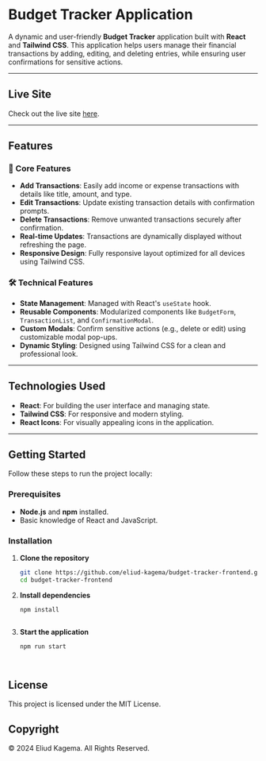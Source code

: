 # Budget Tracker Application

A dynamic and user-friendly **Budget Tracker** application built with **React** and **Tailwind CSS**. This application helps users manage their financial transactions by adding, editing, and deleting entries, while ensuring user confirmations for sensitive actions.

---

## Live Site
Check out the live site [here](https://eliud-kagema.github.io/week2-ankan-names/).

---


## Features

### 🌟 Core Features
- **Add Transactions**: Easily add income or expense transactions with details like title, amount, and type.
- **Edit Transactions**: Update existing transaction details with confirmation prompts.
- **Delete Transactions**: Remove unwanted transactions securely after confirmation.
- **Real-time Updates**: Transactions are dynamically displayed without refreshing the page.
- **Responsive Design**: Fully responsive layout optimized for all devices using Tailwind CSS.

### 🛠️ Technical Features
- **State Management**: Managed with React's `useState` hook.
- **Reusable Components**: Modularized components like `BudgetForm`, `TransactionList`, and `ConfirmationModal`.
- **Custom Modals**: Confirm sensitive actions (e.g., delete or edit) using customizable modal pop-ups.
- **Dynamic Styling**: Designed using Tailwind CSS for a clean and professional look.

---

## Technologies Used

- **React**: For building the user interface and managing state.
- **Tailwind CSS**: For responsive and modern styling.
- **React Icons**: For visually appealing icons in the application.


---

## Getting Started

Follow these steps to run the project locally:

### Prerequisites
- **Node.js** and **npm** installed.
- Basic knowledge of React and JavaScript.

### Installation

1. **Clone the repository**
   ```bash
   git clone https://github.com/eliud-kagema/budget-tracker-frontend.git
   cd budget-tracker-frontend


2. **Install dependencies**
      ```bash
    npm install



2. **Start the application**
      ```bash
    npm run start




## License
This project is licensed under the MIT License.


## Copyright
© 2024 Eliud Kagema. All Rights Reserved.
